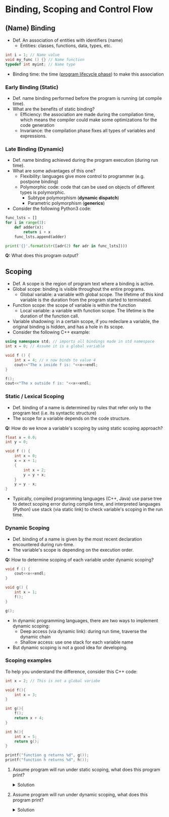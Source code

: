 # Binding, Scoping and Control Flow

## (Name) Binding

- Def. An association of entities with identifiers (name)
	- Entities: classes, functions, data, types, etc.
```c++
int i = 1; // Name value
void my_func () {} // Name function
typedef int myint; // Name type
```
- Binding time: the time ([program lifecycle phase](https://en.wikipedia.org/wiki/Program_lifecycle_phase)) to make this association

### Early Binding (Static)
- Def. name binding performed before the program is running (at compile time).
- What are the benefits of static binding?
	- Efficiency: the association are made during the compilation time, which means the compiler could make some optimizations for the code generation
	- Invariance: the compilation phase fixes all types of variables and expressions.

### Late Binding (Dynamic)
- Def. name binding achieved during the program execution (during run time). 
- What are some advantages of this one?
	- Flexibility: languages give more control to programmer (e.g. postpone binding)
	- Polymorphic code: code that can be used on objects of different types is polymorphic.
		- Subtype polymorphism (**dynamic dispatch**)
		- Parametric polymorphism (**generics**)
- Consider the following Python3 code:
```Python
func_lsts = []
for i in range(3):
    def adder(x):
        return i + x
    func_lsts.append(adder)

print('{}'.format(str([adr(2) for adr in func_lsts])))
```
**Q:** What does this program output?

## Scoping
- Def. A scope is the region of program text where a binding is active.
- Global scope: binding is visible throughout the entire programs.
	- Global variable: a variable with global scope. The lifetime of this kind variable is the duration from the program started to terminated.
- Function scope: the scope of variable is within the function
	- Local variable: a variable with function scope. The lifetime is the duration of the function call.
- Variable shadowing: in a certain scope, if you redeclare a variable, the original binding is hidden, and has a hole in its scope.
- Consider the following C++ example:
```c++
using namespace std; // imports all bindings made in std namespace
int x = 0; // Assume it is a global variable

void f () {
	int x = 4; // x now binds to value 4
	cout<<"The x inside f is: "<<x<<endl;
}

f();
cout<<"The x outside f is: "<<x<<endl;
```

### Static / Lexical Scoping
- Def. binding of a name is determined by rules that refer only to the program text (i.e. its syntactic structure)
- The scope for a variable depends on the code structure.

**Q:** How do we know a variable's scoping by using static scoping approach?

```c++
float x = 0.0;
int y = 0;

void f () {
    int x = 0;
    x = x + 1;
    {
        int x = 2;
        y = y + x;
    }
    y = y - x;
}
```
- Typically, compiled programming languages (C++, Java) use parse tree to detect scoping error during compile time, and interpreted languages (Python) use stack (via static link) to check variable's scoping in the run time.

### Dynamic Scoping
- Def. binding of a name is given by the most recent declaration encountered during run-time.
- The variable's scope is depending on the execution order.

**Q:** How to determine scoping of each variable under dynamic scoping?

```c++
void f () {
    cout<<x<<endl;
}

void g() {
    int x = 1;
    f();
}

g();
```

- In dynamic programming languages, there are two ways to implement dynamic scoping:
	- Deep access (via dynamic link): during run time, traverse the dynamic chain
	- Shallow access: use one stack for each variable name
- But dynamic scoping is not a good idea for developing.

### Scoping examples
To help you understand the difference, consider this C++ code:
```c++
int x = 2; // This is not a global variabe

void f(){
    int x = 3;
}

int g(){
    f();
    return x + 4;
}

int h(){
    int x = 5;
    return g();
}

printf("function g returns %d", g());
printf("function h returns %d", h());
```
1. Assume program will run under static scoping, what does this program print?
	<details><summary>Solution</summary>
	<p>

	```
	function g returns 6
	function h returns 6
	```
     </p></details>

2. Assume program will run under dynamic scoping, what does this program print?
	<details><summary>Solution</summary>
	<p>

        ```
	function g returns 6
	function h returns 9
	```
     </p></details>
     

